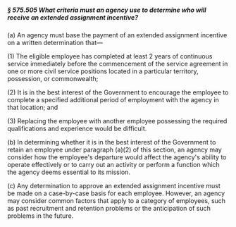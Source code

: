 ##### § 575.505 What criteria must an agency use to determine who will receive an extended assignment incentive? #####

(a) An agency must base the payment of an extended assignment incentive on a written determination that—

(1) The eligible employee has completed at least 2 years of continuous service immediately before the commencement of the service agreement in one or more civil service positions located in a particular territory, possession, or commonwealth;

(2) It is in the best interest of the Government to encourage the employee to complete a specified additional period of employment with the agency in that location; and

(3) Replacing the employee with another employee possessing the required qualifications and experience would be difficult.

(b) In determining whether it is in the best interest of the Government to retain an employee under paragraph (a)(2) of this section, an agency may consider how the employee's departure would affect the agency's ability to operate effectively or to carry out an activity or perform a function which the agency deems essential to its mission.

(c) Any determination to approve an extended assignment incentive must be made on a case-by-case basis for each employee. However, an agency may consider common factors that apply to a category of employees, such as past recruitment and retention problems or the anticipation of such problems in the future.